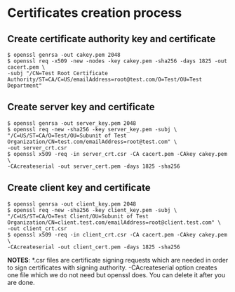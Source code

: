 # Certificates creation process

## Create certificate authority key and certificate
```
$ openssl genrsa -out cakey.pem 2048
$ openssl req -x509 -new -nodes -key cakey.pem -sha256 -days 1825 -out cacert.pem \
-subj "/CN=Test Root Certificate Authority/ST=CA/C=US/emailAddress=root@test.com/O=Test/OU=Test Department"
```
## Create server key and certificate
```
$ openssl genrsa -out server_key.pem 2048
$ openssl req -new -sha256 -key server_key.pem -subj \
"/C=US/ST=CA/O=Test/OU=Subunit of Test Organization/CN=test.com/emailAddress=root@test.com" \
-out server_crt.csr
$ openssl x509 -req -in server_crt.csr -CA cacert.pem -CAkey cakey.pem \
-CAcreateserial -out server_cert.pem -days 1825 -sha256
```
## Create client key and certificate
```
$ openssl genrsa -out client_key.pem 2048
$ openssl req -new -sha256 -key client_key.pem -subj \
"/C=US/ST=CA/O=Test Client/OU=Subunit of Test Organization/CN=client.test.com/emailAddress=root@client.test.com" \
-out client_crt.csr
$ openssl x509 -req -in client_crt.csr -CA cacert.pem -CAkey cakey.pem \
-CAcreateserial -out client_cert.pem -days 1825 -sha256
```

**NOTES**: *.csr files are certificate signing requests which are needed in order to sign certificates with signing authority.
-CAcreateserial option creates one file which we do not need but openssl does. You can delete it after you are done.
